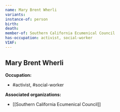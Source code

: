 ```yaml
---
name: Mary Brent Wherli
variants: 
instance-of: person
birth: 
death: 
member-of: Southern California Ecumenical Council
has-occupation: activist, social-worker
VIAF: 
---
```

## Mary Brent Wherli

**Occupation:** 
- #activist, #social-worker

**Associated organizations:** 
- [[Southern California Ecumenical Council]]